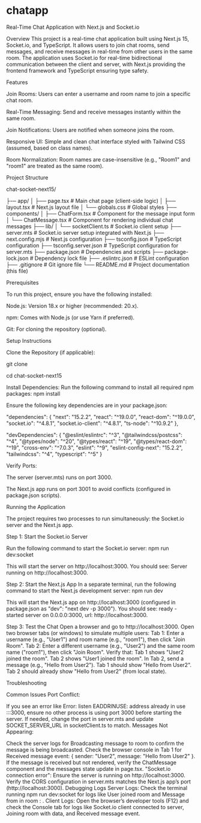 # chatapp

Real-Time Chat Application with Next.js and Socket.io

Overview
This project is a real-time chat application built using Next.js 15, Socket.io, and TypeScript. It allows users to join chat rooms, send messages, and receive messages in real-time from other users in the same room. The application uses Socket.io for real-time bidirectional communication between the client and server, with Next.js providing the frontend framework and TypeScript ensuring type safety.

Features

Join Rooms: Users can enter a username and room name to join a specific chat room.

Real-Time Messaging: Send and receive messages instantly within the same room.

Join Notifications: Users are notified when someone joins the room.

Responsive UI: Simple and clean chat interface styled with Tailwind CSS (assumed, based on class names).

Room Normalization: Room names are case-insensitive (e.g., "Room1" and "room1" are treated as the same room).


Project Structure

chat-socket-next15/

├-─ app/
│ ├── page.tsx # Main chat page (client-side logic)
│ ├── layout.tsx # Next.js layout file
│ └── globals.css # Global styles
├── components/
│ ├── ChatForm.tsx # Component for the message input form
│ └── ChatMessage.tsx # Component for rendering individual chat messages
├── lib/
│ └── socketClient.ts # Socket.io client setup
├── server.mts # Socket.io server setup integrated with Next.js
├── next.config.mjs # Next.js configuration
├── tsconfig.json # TypeScript configuration
├── tsconfig.server.json # TypeScript configuration for server.mts
├── package.json # Dependencies and scripts
├── package-lock.json # Dependency lock file
├── .eslintrc.json # ESLint configuration
├── .gitignore # Git ignore file
└── README.md # Project documentation (this file)


Prerequisites

To run this project, ensure you have the following installed:

Node.js: Version 18.x or higher (recommended: 20.x).

npm: Comes with Node.js (or use Yarn if preferred).

Git: For cloning the repository (optional).


Setup Instructions

Clone the Repository (if applicable):

git clone <repository-url>

cd chat-socket-next15

Install Dependencies: Run the following command to install all required npm packages:
npm install

Ensure the following key dependencies are in your package.json:

"dependencies": {
"next": "15.2.2",
"react": "^19.0.0",
"react-dom": "^19.0.0",
"socket.io": "^4.8.1",
"socket.io-client": "^4.8.1",
"ts-node": "^10.9.2"
},

"devDependencies": {
"@eslint/eslintrc": "^3",
"@tailwindcss/postcss": "^4",
"@types/node": "^20",
"@types/react": "^19",
"@types/react-dom": "^19",
"cross-env": "^7.0.3",
"eslint": "^9",
"eslint-config-next": "15.2.2",
"tailwindcss": "^4",
"typescript": "^5"
}


Verify Ports:

The server (server.mts) runs on port 3000.

The Next.js app runs on port 3001 to avoid conflicts (configured in package.json scripts).


Running the Application

The project requires two processes to run simultaneously: the Socket.io server and the Next.js app.

Step 1: Start the Socket.io Server

Run the following command to start the Socket.io server:
npm run dev:socket

This will start the server on http://localhost:3000.
You should see: Server running on http://localhost:3000.

Step 2: Start the Next.js App
In a separate terminal, run the following command to start the Next.js development server:
npm run dev

This will start the Next.js app on http://localhost:3000 (configured in package.json as "dev": "next dev -p 3000").
You should see: ready - started server on 0.0.0.0:3000, url: http://localhost:3000.

Step 3: Test the Chat
Open a browser and go to http://localhost:3000.
Open two browser tabs (or windows) to simulate multiple users:
Tab 1: Enter a username (e.g., "User1") and room name (e.g., "room1"), then click "Join Room".
Tab 2: Enter a different username (e.g., "User2") and the same room name ("room1"), then click "Join Room".
Verify that:
Tab 1 shows "User2 joined the room".
Tab 2 shows "User1 joined the room".
In Tab 2, send a message (e.g., "Hello from User2").
Tab 1 should show "Hello from User2".
Tab 2 should already show "Hello from User2" (from local state).


Troubleshooting

Common Issues
Port Conflict:

If you see an error like Error: listen EADDRINUSE: address already in use :::3000, ensure no other process is using port 3000 before starting the server.
If needed, change the port in server.mts and update SOCKET_SERVER_URL in socketClient.ts to match.
Messages Not Appearing:

Check the server logs for Broadcasting message to room <room> to confirm the message is being broadcasted.
Check the browser console in Tab 1 for Received message event: { sender: "User2", message: "Hello from User2" }.
If the message is received but not rendered, verify the ChatMessage component and the messages state update in page.tsx.
"Socket.io connection error":
Ensure the server is running on http://localhost:3000.
Verify the CORS configuration in server.mts matches the Next.js app’s port (http://localhost:3000).
Debugging Logs
Server Logs: Check the terminal running npm run dev:socket for logs like User <username> joined room <room> and Message from <sender> in room <room>: <message>.
Client Logs: Open the browser’s developer tools (F12) and check the Console tab for logs like Socket.io client connected to server, Joining room with data, and Received message event.
